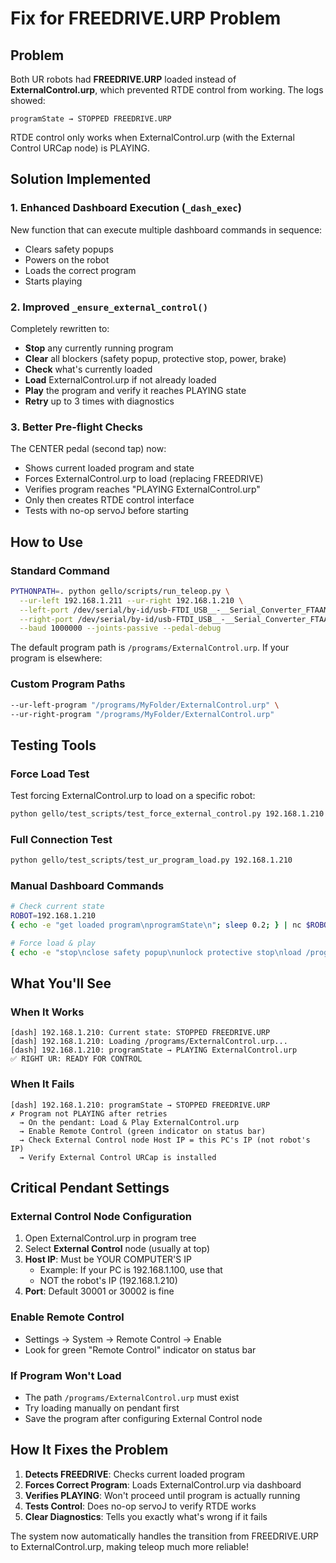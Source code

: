 # Fix for FREEDRIVE.URP Problem

## Problem
Both UR robots had **FREEDRIVE.URP** loaded instead of **ExternalControl.urp**, which prevented RTDE control from working. The logs showed:
```
programState → STOPPED FREEDRIVE.URP
```

RTDE control only works when ExternalControl.urp (with the External Control URCap node) is PLAYING.

## Solution Implemented

### 1. Enhanced Dashboard Execution (`_dash_exec`)
New function that can execute multiple dashboard commands in sequence:
- Clears safety popups
- Powers on the robot
- Loads the correct program
- Starts playing

### 2. Improved `_ensure_external_control()`
Completely rewritten to:
- **Stop** any currently running program
- **Clear** all blockers (safety popup, protective stop, power, brake)
- **Check** what's currently loaded
- **Load** ExternalControl.urp if not already loaded
- **Play** the program and verify it reaches PLAYING state
- **Retry** up to 3 times with diagnostics

### 3. Better Pre-flight Checks
The CENTER pedal (second tap) now:
- Shows current loaded program and state
- Forces ExternalControl.urp to load (replacing FREEDRIVE)
- Verifies program reaches "PLAYING ExternalControl.urp"
- Only then creates RTDE control interface
- Tests with no-op servoJ before starting

## How to Use

### Standard Command
```bash
PYTHONPATH=. python gello/scripts/run_teleop.py \
  --ur-left 192.168.1.211 --ur-right 192.168.1.210 \
  --left-port /dev/serial/by-id/usb-FTDI_USB__-__Serial_Converter_FTAAMNTI-if00-port0 \
  --right-port /dev/serial/by-id/usb-FTDI_USB__-__Serial_Converter_FTAAMNUF-if00-port0 \
  --baud 1000000 --joints-passive --pedal-debug
```

The default program path is `/programs/ExternalControl.urp`. If your program is elsewhere:

### Custom Program Paths
```bash
--ur-left-program "/programs/MyFolder/ExternalControl.urp" \
--ur-right-program "/programs/MyFolder/ExternalControl.urp"
```

## Testing Tools

### Force Load Test
Test forcing ExternalControl.urp to load on a specific robot:
```bash
python gello/test_scripts/test_force_external_control.py 192.168.1.210
```

### Full Connection Test
```bash
python gello/test_scripts/test_ur_program_load.py 192.168.1.210
```

### Manual Dashboard Commands
```bash
# Check current state
ROBOT=192.168.1.210
{ echo -e "get loaded program\nprogramState\n"; sleep 0.2; } | nc $ROBOT 29999

# Force load & play
{ echo -e "stop\nclose safety popup\nunlock protective stop\nload /programs/ExternalControl.urp\nplay\nprogramState\n"; sleep 0.5; } | nc $ROBOT 29999
```

## What You'll See

### When It Works
```
[dash] 192.168.1.210: Current state: STOPPED FREEDRIVE.URP
[dash] 192.168.1.210: Loading /programs/ExternalControl.urp...
[dash] 192.168.1.210: programState → PLAYING ExternalControl.urp
✅ RIGHT UR: READY FOR CONTROL
```

### When It Fails
```
[dash] 192.168.1.210: programState → STOPPED FREEDRIVE.URP
✗ Program not PLAYING after retries
  → On the pendant: Load & Play ExternalControl.urp
  → Enable Remote Control (green indicator on status bar)
  → Check External Control node Host IP = this PC's IP (not robot's IP)
  → Verify External Control URCap is installed
```

## Critical Pendant Settings

### External Control Node Configuration
1. Open ExternalControl.urp in program tree
2. Select **External Control** node (usually at top)
3. **Host IP**: Must be YOUR COMPUTER'S IP
   - Example: If your PC is 192.168.1.100, use that
   - NOT the robot's IP (192.168.1.210)
4. **Port**: Default 30001 or 30002 is fine

### Enable Remote Control
- Settings → System → Remote Control → Enable
- Look for green "Remote Control" indicator on status bar

### If Program Won't Load
- The path `/programs/ExternalControl.urp` must exist
- Try loading manually on pendant first
- Save the program after configuring External Control node

## How It Fixes the Problem

1. **Detects FREEDRIVE**: Checks current loaded program
2. **Forces Correct Program**: Loads ExternalControl.urp via dashboard
3. **Verifies PLAYING**: Won't proceed until program is actually running
4. **Tests Control**: Does no-op servoJ to verify RTDE works
5. **Clear Diagnostics**: Tells you exactly what's wrong if it fails

The system now automatically handles the transition from FREEDRIVE.URP to ExternalControl.urp, making teleop much more reliable!

